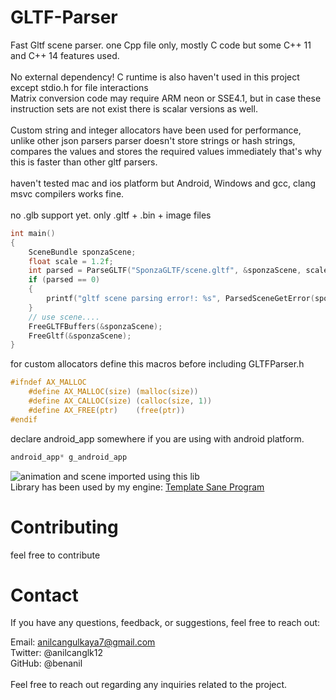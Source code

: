 # GLTF-Parser
Fast Gltf scene parser. one Cpp file only, mostly C code but some C++ 11 and C++ 14 features used.<br> <br>
No external dependency! C runtime is also haven't used in this project except stdio.h for file interactions <br>
Matrix conversion code may require ARM neon or SSE4.1, but in case these instruction sets are not exist there is scalar versions as well.<br><br>
Custom string and integer allocators have been used for performance, unlike other json parsers parser doesn't store strings or hash strings, <br>
compares the values and stores the required values immediately that's why this is faster than other gltf parsers. <br><br>
haven't tested mac and ios platform but Android, Windows and gcc, clang msvc compilers works fine.<br><br>
no .glb support yet. only .gltf + .bin + image files
```c
int main()
{
    SceneBundle sponzaScene;
    float scale = 1.2f;
    int parsed = ParseGLTF("SponzaGLTF/scene.gltf", &sponzaScene, scale);
    if (parsed == 0)
    {
        printf("gltf scene parsing error!: %s", ParsedSceneGetError(sponzaScene.error));
    }
    // use scene....
    FreeGLTFBuffers(&sponzaScene);
    FreeGltf(&sponzaScene);
}
```
for custom allocators define this macros before including GLTFParser.h 
```c
#ifndef AX_MALLOC
    #define AX_MALLOC(size) (malloc(size))
    #define AX_CALLOC(size) (calloc(size, 1))
    #define AX_FREE(ptr)    (free(ptr))
#endif
```
declare android_app somewhere if you are using with android platform. 

```c
android_app* g_android_app
```

![animation and scene imported using this lib](https://github.com/benanil/GLTF-Parser/assets/48527900/a23d504e-4d97-44e5-bd69-687765b8138d)<br>
Library has been used by my engine:
[Template Sane Program](https://github.com/benanil/TemplateSaneProgram)

# Contributing
feel free to contribute

# Contact
If you have any questions, feedback, or suggestions, feel free to reach out:<br>

Email: anilcangulkaya7@gmail.com<br>
Twitter: @anilcanglk12<br>
GitHub: @benanil<br>
<br>
Feel free to reach out regarding any inquiries related to the project.<br>
